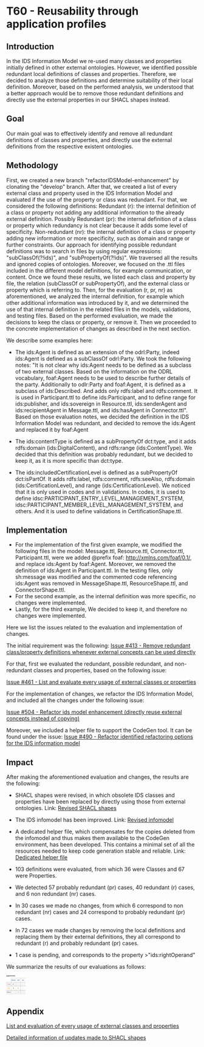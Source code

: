 # T60 - Reusability through application profiles

## Introduction
In the IDS Information Model we re-used many classes and properties initially defined in other external ontologies. However, we identified possible redundant local definitions of classes and properties. Therefore, we decided to analyze those definitions and determine suitability of their local definition.
Moreover, based on the performed analysis, we understood that a better approach would be to remove those redundant definitions and directly use the external properties in our SHACL shapes instead.

## Goal
Our main goal was to effectively identify and remove all redundant definitions of classes and properties, and directly use the external definitions from the respective existent ontologies.

## Methodology
First, we created a new branch "refactorIDSModel-enhancement" by clonating the "develop" branch.
After that, we created a list of every external class and property used in the IDS Information Model and evaluated if the use of the property or class was redundant. For that, we considered the following definitions:
Redundant (r): the internal definition of a class or property not adding any additional information to the already external definition.
Possibly Redundant (pr):  the internal definition of a class or property which redundancy is not clear because it adds some level of specificity.
Non-redundant (nr): the internal definition of a class or property adding new information or more specificity, such as domain and range or further constraints.
Our approach for identifying possible redundant definitions was to search in files by using regular expressions: "subClassOf(?!ids)", and "subPropertyOf(?!ids)". We traversed all the results and ignored copies of ontologies. Moreover, we focused on the .ttl files included in the different model definitions, for example communication, or content.
Once we found these results, we listed each class and property by file, the relation (subClassOf or subPropertyOf), and the external class or property which is referring to. Then, for the evaluation (r, pr, nr) as aforementioned, we analyzed the internal definition, for example which other additional information was introduced by it, and we determined the use of that internal definition in the related files in the models, validations, and testing files. Based on the performed evaluation, we made the decisions to keep the class or property, or remove it. Then we proceeded to the concrete implementation of changes as described in the next section.

We describe some examples here:

- The ids:Agent is defined as an extension of the odrl:Party, indeed ids:Agent is defined as a subClassOf odrl:Party. We took the following notes: "It is not clear why ids:Agent needs to be defined as a subclass of two external classes. Based on the information on the ODRL vocabulary, foaf:Agent needs to be used to describe further details of the party. Additionally to odlr:Party and foaf:Agent, it is defined as a subclass of ids:Described. And adds only rdfs:label and rdfs:comment. It is used in Participant.ttl to define ids:Participant, and to define range for ids:publisher, and ids:sovereign in Resource.ttl, ids:senderAgent and ids:recipientAgent in Message.ttl, and ids:hasAgent in Connector.ttl". Based on those evaluation notes, we decided the definition in the IDS Information Model was redundant, and decided to remove the ids:Agent and replaced it by foaf:Agent


- The ids:contentType is defined as a subPropertyOf dct:type, and it adds rdfs:domain (ids:DigitalContent), and rdfs:range (ids:ContentType). We decided that this definition was probably redundant, but we decided to keep it, as it is more specific than dct:type.


- The ids:includedCertificationLevel is defined as a subPropertyOf dct:isPartOf. It adds rdfs:label, rdfs:comment, rdfs:seeAlso, rdfs:domain (ids:CertificationLevel), and range (ids:CertificationLevel). We noticed that it is only used in codes and in validations.
In codes, it is used to define idsc:PARTICIPANT_ENTRY_LEVEL_MANAGEMENT_SYSTEM, idsc:PARTICIPANT_MEMBER_LEVEL_MANAGEMENT_SYSTEM, and others. And it is used to define validations in CertificationShape.ttl. 

## Implementation 
- For the implementation of the first given example, we modified the following files in the model: Message.ttl, Resource.ttl, Connector.ttl, Participant.ttl, were we added @prefix foaf: <http://xmlns.com/foaf/0.1/>, and replace ids:Agent by foaf:Agent. Moreover, we removed the definition of ids:Agent in Participant.ttl. 
In the testing files, only sh:message was modified and the commented code referencing ids:Agent was removed in MessageShape.ttl, ResourceShape.ttl, and ConnectorShape.ttl. 
- For the second example, as the internal definition was more specific, no changes were implemented.
- Lastly, for the third example, We decided to keep it, and therefore no changes were implemented.

Here we list the issues related to the evaluation and implementation of changes.

The initial requirement was the following:
[Issue #413 - Remove redundant class/property definitions whenever external concepts can be used directly](https://github.com/International-Data-Spaces-Association/InformationModel/issues/413)

For that, first we evaluated the redundant, possible redundant, and non-redundant classes and properties, based on the following issue:

[Issue #461 - List and evaluate every usage of external classes or properties](https://github.com/International-Data-Spaces-Association/InformationModel/issues/461)

For the implementation of changes, we refactor the IDS Information Model, and included all the changes under the following issue:

[Issue #504 - Refactor ids model enhancement (directly reuse external concepts instead of copying)](https://github.com/International-Data-Spaces-Association/InformationModel/pull/504)

Moreover, we included a helper file to support the CodeGen tool. It can be found under the issue: 
[Issue #490 - Refactor identified refactoring options for the IDS information model](https://github.com/International-Data-Spaces-Association/InformationModel/issues/490)


## Impact 
After making the aforementioned evaluation and changes, the results are the following:

- SHACL shapes were revised, in which obsolete IDS classes and properties have been replaced by directly using those from external ontologies. 
Link: [Revised SHACL shapes](https://github.com/International-Data-Spaces-Association/InformationModel/pull/504/files?authenticity_token=XVFNq4XvnDG%2B7RiaW4dajYrPiYhNvJduQR6iBOrESAomY91dmV4lzg2WjUWMB3c3cGYFzHUesT95PDoMD2eqkg%3D%3D&file-filters%5B%5D=.ttl&hide-deleted-files=true&w=1)
- The IDS infomodel has been improved. 
Link: [Revised infomodel](https://github.com/International-Data-Spaces-Association/InformationModel/pull/504/commits) 
- A dedicated helper file, which compensates for the copies deleted from the infomodel and thus makes them available to the CodeGen environment, has been developed. This contains a minimal set of all the resources needed to keep code generation stable and reliable.
Link: [Dedicated helper file](https://github.com/International-Data-Spaces-Association/InformationModel/blob/refactorIDSModel-enhancement/utils/refactor_helper.ttl)

- 103 definitions were evaluated, from which 36 were Classes and 67 were Properties.
- We detected 57 probably redundant (pr) cases, 40 redundant (r) cases, and 6 non redundant (nr) cases.
- In 30 cases we made no changes, from which 6 correspond to non redundant (nr) cases and 24 correspond to probably redundant (pr) cases.
- In 72 cases we made changes by removing the local definitions and replacing them by their external definitions, they all correspond to redundant (r) and probably redundant (pr) cases.
- 1 case is pending, and corresponds to the property >"ids:rightOperand"

We summarize the results of our evaluations as follows:

<img src="https://github.com/International-Data-Spaces-Association/InformationModel/blob/documentationIDSModel-enhacement/evaluation_external/statistics.png" width="50" height="50">

## Appendix
[List and evaluation of every usage of external classes and properties](https://github.com/International-Data-Spaces-Association/InformationModel/blob/documentationIDSModel-enhacement/evaluation_external/List%20and%20evaluation%20of%20every%20usage%20of%20external%20classes%20and%20properties.pdf)

[Detailed information of updates made to SHACL shapes](https://github.com/International-Data-Spaces-Association/InformationModel/blob/documentationIDSModel-enhacement/evaluation_external/Detailed%20information%20of%20updates%20-%20ExtendSHACLshapes.pdf)



